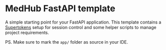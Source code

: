# MedHub FastAPI template

A simple starting point for your FastAPI application.
This template contains a [Supertokens](https://supertokens.com) setup for session control and
some helper scripts to manage project requirements.

PS. Make sure to mark the `app/` folder as source in your IDE.
